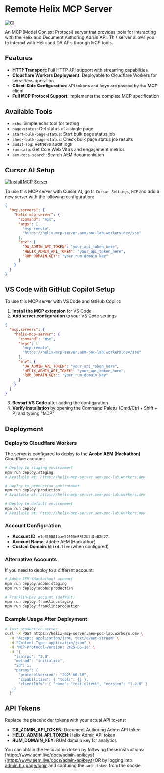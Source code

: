 # Remote Helix MCP Server

[![CI](https://github.com/cloudadoption/helix-mcp/actions/workflows/main.yml/badge.svg)](https://github.com/cloudadoption/helix-mcp/actions/workflows/main.yml)

An MCP (Model Context Protocol) server that provides tools for interacting with the Helix and Document Authoring Admin API. This server allows you to interact with Helix and DA APIs through MCP tools.

## Features

- **HTTP Transport**: Full HTTP API support with streaming capabilities
- **Cloudflare Workers Deployment**: Deployable to Cloudflare Workers for serverless operation
- **Client-Side Configuration**: API tokens and keys are passed by the MCP client
- **Full MCP Protocol Support**: Implements the complete MCP specification

## Available Tools

- `echo`: Simple echo tool for testing
- `page-status`: Get status of a single page
- `start-bulk-page-status`: Start bulk page status job
- `check-bulk-page-status`: Check bulk page status job results
- `audit-log`: Retrieve audit logs
- `rum-data`: Get Core Web Vitals and engagement metrics
- `aem-docs-search`: Search AEM documentation

## Cursor AI Setup

[![Install MCP Server](https://cursor.com/deeplink/mcp-install-dark.svg)](https://cursor.com/install-mcp?name=helix-mcp-server&config=eyJjb21tYW5kIjoibnB4IiwiYXJncyI6WyJodHRwczovL2dpdGh1Yi5jb20vY2xvdWRhZG9wdGlvbi9oZWxpeC1tY3AiXSwgImVudiI6IHsgIkRBX0FETUlOX0FQSV9UT0tFTiI6ICJ5b3VyX2FwaV90b2tlbl9oZXJlIiwgIkhFTElYX0FETUlOX0FQSV9UT0tFTiI6ICJ5b3VyX2FwaV90b2tlbl9oZXJlIiwgIlJVTV9ET01BSU5fS0VZIjogInlvdXJfcnVtX2RvbWFpbl9rZXkifX0=)

To use this MCP server with Cursor AI, go to `Cursor Settings`, `MCP` and add a new server with the following configuration:

```json
{
  "mcp.servers": {
    "helix-mcp-server": {
      "command": "npx",
      "args": [
        "mcp-remote",
        "https://helix-mcp-server.aem-poc-lab.workers.dev/sse"
      ],
      "env": {
        "DA_ADMIN_API_TOKEN": "your_api_token_here",
        "HELIX_ADMIN_API_TOKEN": "your_api_token_here",
        "RUM_DOMAIN_KEY": "your_rum_domain_key"
      }
    }
  }
}
```

## VS Code with GitHub Copilot Setup

To use this MCP server with VS Code and GitHub Copilot:

1. **Install the MCP extension** for VS Code
2. **Add server configuration** to your VS Code settings:

```json
{
  "mcp.servers": {
    "helix-mcp-server": {
      "command": "npx",
      "args": [
        "mcp-remote",
        "https://helix-mcp-server.aem-poc-lab.workers.dev/sse"
      ],
      "env": {
        "DA_ADMIN_API_TOKEN": "your_api_token_here",
        "HELIX_ADMIN_API_TOKEN": "your_api_token_here",
        "RUM_DOMAIN_KEY": "your_rum_domain_key"
      }
    }
  }
}
```

3. **Restart VS Code** after adding the configuration
4. **Verify installation** by opening the Command Palette (Cmd/Ctrl + Shift + P) and typing "MCP"

## Deployment

### Deploy to Cloudflare Workers

The server is configured to deploy to the **Adobe AEM (Hackathon)** Cloudflare account:

```bash
# Deploy to staging environment
npm run deploy:staging
# Available at: https://helix-mcp-server.aem-poc-lab.workers.dev

# Deploy to production environment  
npm run deploy:production
# Available at: https://helix-mcp-server.aem-poc-lab.workers.dev

# Deploy to default environment
npm run deploy
# Available at: https://helix-mcp-server.aem-poc-lab.workers.dev
```

### Account Configuration

- **Account ID**: `e1e360001bae52605e88f2b2d0e82d27`
- **Account Name**: Adobe AEM (Hackathon)
- **Custom Domain**: `bbird.live` (when configured)

### Alternative Accounts

If you need to deploy to a different account:

```bash
# Adobe AEM (Hackathon) account
npm run deploy:adobe:staging
npm run deploy:adobe:production

# Franklin-Dev account (default)
npm run deploy:franklin:staging
npm run deploy:franklin:production
```

### Example Usage After Deployment

```bash
# Test production server
curl -X POST https://helix-mcp-server.aem-poc-lab.workers.dev \
  -H "Accept: application/json, text/event-stream" \
  -H "Content-Type: application/json" \
  -H "MCP-Protocol-Version: 2025-06-18" \
  -d '{
    "jsonrpc": "2.0",
    "method": "initialize",
    "id": 1,
    "params": {
      "protocolVersion": "2025-06-18",
      "capabilities": { "tools": {} },
      "clientInfo": { "name": "test-client", "version": "1.0.0" }
    }
  }'
```

## API Tokens

Replace the placeholder tokens with your actual API tokens:

- **DA_ADMIN_API_TOKEN**: Document Authoring Admin API token
- **HELIX_ADMIN_API_TOKEN**: Helix Admin API token  
- **RUM_DOMAIN_KEY**: RUM domain key for analytics

You can obtain the Helix admin token by following these instructions: [https://www.aem.live/docs/admin-apikeys](https://www.aem.live/docs/admin-apikeys) OR by logging into [admin.hlx.page/login](https://admin.hlx.page/login) and capturing the `auth_token` from the cookie.
